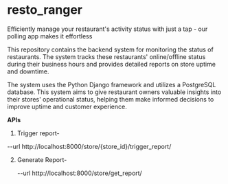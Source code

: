 # resto_ranger
Efficiently manage your restaurant's activity status with just a tap - our polling app makes it effortless

This repository contains the backend system for monitoring the status of restaurants. The system tracks these restaurants' online/offline status during their business hours and provides detailed reports on store uptime and downtime.

The system uses the Python Django framework and utilizes a PostgreSQL database.
This system aims to give restaurant owners valuable insights into their stores' operational status, helping them make informed decisions to improve uptime and customer experience.


**APIs**

 1. Trigger report-

  --url http://localhost:8000/store/{store_id}/trigger_report/ 

2. Generate Report-

   --url http://localhost:8000/store/get_report/ 
